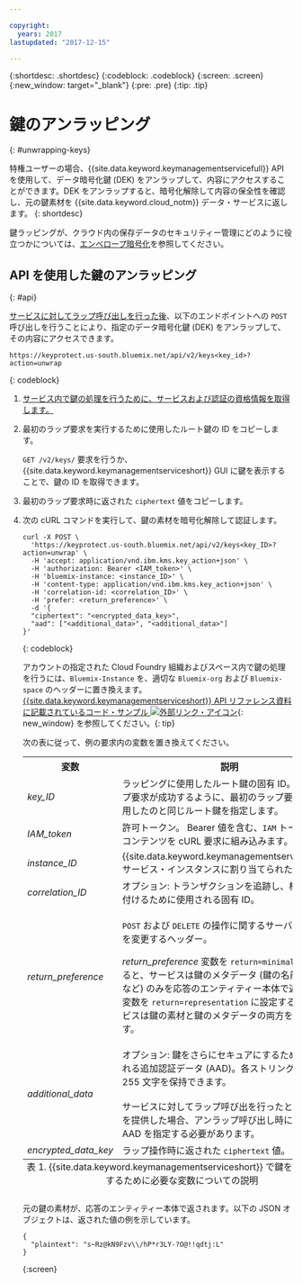 ```yaml
---

copyright:
  years: 2017
lastupdated: "2017-12-15"

---
```


{:shortdesc: .shortdesc}
{:codeblock: .codeblock}
{:screen: .screen}
{:new_window: target="_blank"}
{:pre: .pre}
{:tip: .tip}

# 鍵のアンラッピング
{: #unwrapping-keys}

特権ユーザーの場合、{{site.data.keyword.keymanagementservicefull}} API を使用して、データ暗号化鍵 (DEK) をアンラップして、内容にアクセスすることができます。DEK をアンラップすると、暗号化解除して内容の保全性を確認し、元の鍵素材を {{site.data.keyword.cloud_notm}} データ・サービスに返します。
{: shortdesc}

鍵ラッピングが、クラウド内の保存データのセキュリティー管理にどのように役立つかについては、[エンベロープ暗号化](/docs/services/keymgmt/keyprotect_envelope.html)を参照してください。

## API を使用した鍵のアンラッピング
{: #api}

[サービスに対してラップ呼び出しを行った後](/docs/services/keymgmt/keyprotect_wrap_keys.html)、以下のエンドポイントへの `POST` 呼び出しを行うことにより、指定のデータ暗号化鍵 (DEK) をアンラップして、その内容にアクセスできます。

```
https://keyprotect.us-south.bluemix.net/api/v2/keys<key_id>?action=unwrap
```
{: codeblock}

1. [サービス内で鍵の処理を行うために、サービスおよび認証の資格情報を取得します。](/docs/services/keymgmt/keyprotect_authentication.html)

2. 最初のラップ要求を実行するために使用したルート鍵の ID をコピーします。

    `GET /v2/keys/` 要求を行うか、{{site.data.keyword.keymanagementserviceshort}} GUI に鍵を表示することで、鍵の ID を取得できます。

3. 最初のラップ要求時に返された `ciphertext` 値をコピーします。

4. 次の cURL コマンドを実行して、鍵の素材を暗号化解除して認証します。

    ```cURL
    curl -X POST \
      'https://keyprotect.us-south.bluemix.net/api/v2/keys<key_ID>?action=unwrap' \
      -H 'accept: application/vnd.ibm.kms.key_action+json' \
      -H 'authorization: Bearer <IAM_token>' \
      -H 'bluemix-instance: <instance_ID>' \
      -H 'content-type: application/vnd.ibm.kms.key_action+json' \
      -H 'correlation-id: <correlation_ID>' \
      -H 'prefer: <return_preference>' \
      -d '{
      "ciphertext": "<encrypted_data_key>",
      "aad": ["<additional_data>", "<additional_data>"]
    }'
    ```
    {: codeblock}

    アカウントの指定された Cloud Foundry 組織およびスペース内で鍵の処理を行うには、`Bluemix-Instance` を、適切な `Bluemix-org` および `Bluemix-space` のヘッダーに置き換えます。[{{site.data.keyword.keymanagementserviceshort}} API リファレンス資料に記載されているコード・サンプル ![外部リンク・アイコン](../../icons/launch-glyph.svg "外部リンク・アイコン")](https://console.ng.bluemix.net/apidocs/639){: new_window} を参照してください。{: tip}

    次の表に従って、例の要求内の変数を置き換えてください。
    <table>
      <tr>
        <th>変数</th>
        <th>説明</th>
      </tr>
      <tr>
        <td><em>key_ID</em></td>
        <td>ラッピングに使用したルート鍵の固有 ID。アンラップ要求が成功するように、最初のラップ要求時に使用したのと同じルート鍵を指定します。</td>
      </tr>
      <tr>
        <td><em>IAM_token</em></td>
        <td>許可トークン。 Bearer 値を含む、<code>IAM</code> トークンの全コンテンツを cURL 要求に組み込みます。</td>
      </tr>
       <tr>
        <td><em>instance_ID</em></td>
        <td>{{site.data.keyword.keymanagementserviceshort}} サービス・インスタンスに割り当てられた固有 ID。 </td>
      </tr>
      <tr>
        <td><em>correlation_ID</em></td>
        <td>オプション: トランザクションを追跡し、相互に関連付けるために使用される固有 ID。</td>
      </tr>
      <tr>
        <td><em>return_preference</em></td>
        <td><p><code>POST</code> および <code>DELETE</code> の操作に関するサーバーの動作を変更するヘッダー。</p><p><em>return_preference</em> 変数を <code>return=minimal</code> に設定すると、サービスは鍵のメタデータ (鍵の名前や ID 値など) のみを応答のエンティティー本体で返します。変数を <code>return=representation</code> に設定すると、サービスは鍵の素材と鍵のメタデータの両方を返します。</p></td>
      </tr>
      <tr>
        <td><em>additional_data</em></td>
        <td>オプション: 鍵をさらにセキュアにするために使用される追加認証データ (AAD)。各ストリングは、最大 255 文字を保持できます。<br></br>サービスに対してラップ呼び出を行ったときに AAD を提供した場合、アンラップ呼び出し時にも同じ AAD を指定する必要があります。</td>
      </tr>
      <tr>
        <td><em>encrypted_data_key</em></td>
        <td>ラップ操作時に返された <code>ciphertext</code> 値。</td>
      </tr>
      <caption style="caption-side:bottom;">表 1. {{site.data.keyword.keymanagementserviceshort}} で鍵をアンラップするために必要な変数についての説明</caption>
    </table>

    元の鍵の素材が、応答のエンティティー本体で返されます。以下の JSON オブジェクトは、返された値の例を示しています。

    ```
    {
      "plaintext": "s~Rz@kN9Fzv\\/hP*r3LY-?O@!!qdtj:L"
    }
    ```
    {:screen}
